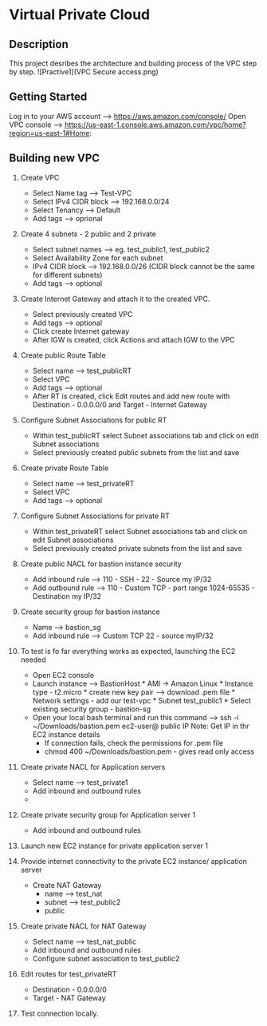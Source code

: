 # Virtual Private Cloud 
 
## Description
 This project desribes the architecture and building process of the VPC  step by step.
![Practive1](VPC Secure access.png)


## Getting Started
 Log in to your AWS account --> https://aws.amazon.com/console/
 Open VPC console --> https://us-east-1.console.aws.amazon.com/vpc/home?region=us-east-1#Home:

## Building new VPC
1. Create VPC 
    * Select Name tag --> Test-VPC
    * Select IPv4 CIDR block --> 192.168.0.0/24
    * Select Tenancy --> Default
    * Add tags --> oprional

2. Create 4 subnets - 2 public and 2 private
    * Select subnet names --> eg. test_public1, test_public2
    * Select Availability Zone for each subnet
    * IPv4 CIDR block --> 192.168.0.0/26 (CIDR block cannot be the same for different subnets)
    * Add tags --> optional

3. Create Internet Gateway and attach it to the created VPC.
    * Select previously created VPC
    * Add tags --> optional
    * Click create Internet gateway
    * After IGW is created, click Actions and attach IGW to the VPC
  
4. Create public Route Table 
    * Select name --> test_publicRT
    * Select VPC
    * Add tags  --> optional
    * After RT is created, click Edit routes and add new route with Destination - 0.0.0.0/0 and Target - Internet Gateway 

5. Configure Subnet Associations for public RT
    * Within test_publicRT select Subnet associations tab and click on edit Subnet associations
    * Select previously created public subnets from the list and save

6. Create private Route Table 
    * Select name --> test_privateRT
    * Select VPC
    * Add tags  --> optional

7. Configure Subnet Associations for private RT
    * Within test_privateRT select Subnet associations tab and click on edit Subnet associations
    * Select previously created private subnets from the list and save

8. Create public NACL for bastion instance security
    * Add inbound rule --> 110 - SSH - 22 - Source my IP/32 
    * Add outbound rule --> 110 - Custom TCP - port range 1024-65535 - Destination my IP/32

9. Create security group for bastion instance
    * Name --> bastion_sg
    * Add inbound rule --> Custom TCP 22 - source myIP/32

10. To test is fo far everything works as expected, launching the EC2 needed
    * Open EC2 console
    * Launch instance --> BastionHost
                          * AMI -> Amazon Linux
                          * Instance type - t2.micro
                          * create new key pair --> download .pem file
                          * Network settings - add our test-vpc
                          * Subnet test_public1
                          * Select existing security group - bastion-sg
    * Open your local bash terminal and run this command --> ssh -i ~/Downloads/bastion.pem ec2-user@ public IP
    Note: Get IP in thr EC2 instance details
        * If connection fails, check the permissions for .pem file
        * chmod 400 ~/Downloads/bastion.pem - gives read only access

11. Create private NACL for Application servers
    * Select name --> test_private1
    * Add inbound and outbound rules
    * 

12. Create private security group for Application server 1
    * Add inbound and outbound rules

13. Launch new EC2 instance for private application server 1
    
14. Provide internet connectivity to the private EC2 instance/ application server
    * Create NAT Gateway
      * name --> test_nat
      * subnet --> test_public2 
      * public

15. Create private NACL for NAT Gateway 
    * Select name --> test_nat_public
    * Add inbound and outbound rules
    * Configure subnet association to test_public2

16. Edit routes for test_privateRT
     * Destination - 0.0.0.0/0
     * Target - NAT Gateway

17. Test connection locally.